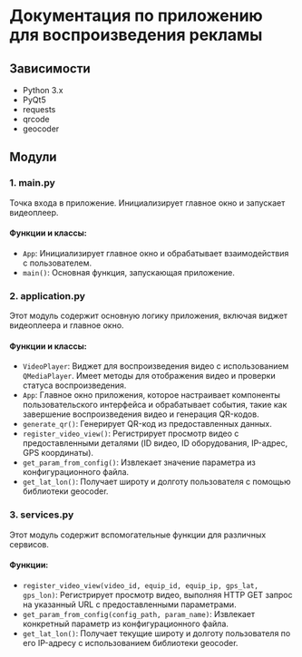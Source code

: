 
# Документация по приложению для воспроизведения рекламы

## Зависимости
- Python 3.x
- PyQt5
- requests
- qrcode
- geocoder

## Модули

### 1. main.py
Точка входа в приложение. Инициализирует главное окно и запускает видеоплеер. 

#### Функции и классы:
- `App`: Инициализирует главное окно и обрабатывает взаимодействия с пользователем.
- `main()`: Основная функция, запускающая приложение.

### 2. application.py
Этот модуль содержит основную логику приложения, включая виджет видеоплеера и главное окно.

#### Функции и классы:
- `VideoPlayer`: Виджет для воспроизведения видео с использованием `QMediaPlayer`. Имеет методы для отображения видео и проверки статуса воспроизведения.
- `App`: Главное окно приложения, которое настраивает компоненты пользовательского интерфейса и обрабатывает события, такие как завершение воспроизведения видео и генерация QR-кодов.
- `generate_qr()`: Генерирует QR-код из предоставленных данных.
- `register_video_view()`: Регистрирует просмотр видео с предоставленными деталями (ID видео, ID оборудования, IP-адрес, GPS координаты).
- `get_param_from_config()`: Извлекает значение параметра из конфигурационного файла.
- `get_lat_lon()`: Получает широту и долготу пользователя с помощью библиотеки geocoder.

### 3. services.py
Этот модуль содержит вспомогательные функции для различных сервисов.

#### Функции:
- `register_video_view(video_id, equip_id, equip_ip, gps_lat, gps_lon)`: Регистрирует просмотр видео, выполняя HTTP GET запрос на указанный URL с предоставленными параметрами.
- `get_param_from_config(config_path, param_name)`: Извлекает конкретный параметр из конфигурационного файла.
- `get_lat_lon()`: Получает текущие широту и долготу пользователя по его IP-адресу с использованием библиотеки geocoder.
